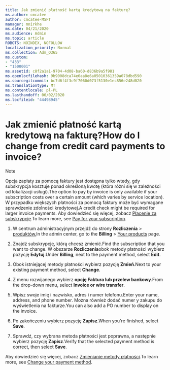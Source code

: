 ```yaml
---
title: Jak zmienić płatność kartą kredytową na fakturę?
ms.author: cmcatee
author: cmcatee-MSFT
manager: mnirkhe
ms.date: 04/21/2020
ms.audience: Admin
ms.topic: article
ROBOTS: NOINDEX, NOFOLLOW
localization_priority: Normal
ms.collection: Adm_O365
ms.custom:
- "433"
- "1500001"
ms.assetid: c8f2a1a1-9704-4d08-ba60-d836b9a5f981
ms.openlocfilehash: 9b9008dca74e6aa8e6a05010361359a078dbd590
ms.sourcegitcommit: bc7d6f4f3c9f7060d073f5130e1ec856e248d020
ms.translationtype: MT
ms.contentlocale: pl-PL
ms.lasthandoff: 06/02/2020
ms.locfileid: "44498945"
---
```

# <a name="how-do-i-change-from-credit-card-payments-to-invoice"></a><span data-ttu-id="13d5b-102">Jak zmienić płatność kartą kredytową na fakturę?</span><span class="sxs-lookup"><span data-stu-id="13d5b-102">How do I change from credit card payments to invoice?</span></span>

> [!NOTE]
> <span data-ttu-id="13d5b-103">Opcja zapłaty za pomocą faktury jest dostępna tylko wtedy, gdy subskrypcja kosztuje ponad określoną kwotę (która różni się w zależności od lokalizacji usługi).</span><span class="sxs-lookup"><span data-stu-id="13d5b-103">The option to pay by invoice is only available if your subscription costs over a certain amount (which varies by service location).</span></span> <span data-ttu-id="13d5b-104">W przypadku większych płatności za pomocą faktury może być wymagane sprawdzenie zdolności kredytowej.</span><span class="sxs-lookup"><span data-stu-id="13d5b-104">A credit check might be required for larger invoice payments.</span></span> <span data-ttu-id="13d5b-105">Aby dowiedzieć się więcej, zobacz [Płacenie za subskrypcję](https://docs.microsoft.com/microsoft-365/commerce/billing-and-payments/pay-for-your-subscription).</span><span class="sxs-lookup"><span data-stu-id="13d5b-105">To learn more, see [Pay for your subscription](https://docs.microsoft.com/microsoft-365/commerce/billing-and-payments/pay-for-your-subscription).</span></span>

1. <span data-ttu-id="13d5b-106">W centrum administracyjnym przejdź do strony **Rozliczenia**  >  [produktów.](https://go.microsoft.com/fwlink/p/?linkid=842054)</span><span class="sxs-lookup"><span data-stu-id="13d5b-106">In the admin center, go to the **Billing** > [Your products](https://go.microsoft.com/fwlink/p/?linkid=842054) page.</span></span>

2. <span data-ttu-id="13d5b-107">Znajdź subskrypcję, którą chcesz zmienić.</span><span class="sxs-lookup"><span data-stu-id="13d5b-107">Find the subscription that you want to change.</span></span> <span data-ttu-id="13d5b-108">W obszarze **Rozliczenia**obok metody płatności wybierz pozycję **Edytuj**.</span><span class="sxs-lookup"><span data-stu-id="13d5b-108">Under **Billing**, next to the payment method, select **Edit**.</span></span>

3. <span data-ttu-id="13d5b-109">Obok istniejącej metody płatności wybierz pozycję **Zmień**.</span><span class="sxs-lookup"><span data-stu-id="13d5b-109">Next to your existing payment method, select **Change**.</span></span>

4. <span data-ttu-id="13d5b-110">Z menu rozwijanego wybierz **opcję Faktura lub przelew bankowy**.</span><span class="sxs-lookup"><span data-stu-id="13d5b-110">From the drop-down menu, select **Invoice or wire transfer**.</span></span>

5. <span data-ttu-id="13d5b-111">Wpisz swoje imię i nazwisko, adres i numer telefonu.</span><span class="sxs-lookup"><span data-stu-id="13d5b-111">Enter your name, address, and phone number.</span></span> <span data-ttu-id="13d5b-112">Można również dodać numer y zakupu do wyświetlenia na fakturze.</span><span class="sxs-lookup"><span data-stu-id="13d5b-112">You can also add a PO number to display on the invoice.</span></span>

6. <span data-ttu-id="13d5b-113">Po zakończeniu wybierz pozycję **Zapisz**.</span><span class="sxs-lookup"><span data-stu-id="13d5b-113">When you're finished, select **Save**.</span></span>

7. <span data-ttu-id="13d5b-114">Sprawdź, czy wybrana metoda płatności jest poprawna, a następnie wybierz pozycję **Zapisz**.</span><span class="sxs-lookup"><span data-stu-id="13d5b-114">Verify that the selected payment method is correct, then select **Save**.</span></span>

<span data-ttu-id="13d5b-115">Aby dowiedzieć się więcej, zobacz [Zmienianie metody płatności](https://docs.microsoft.com/microsoft-365/commerce/billing-and-payments/change-payment-method).</span><span class="sxs-lookup"><span data-stu-id="13d5b-115">To learn more, see [Change your payment method](https://docs.microsoft.com/microsoft-365/commerce/billing-and-payments/change-payment-method).</span></span>